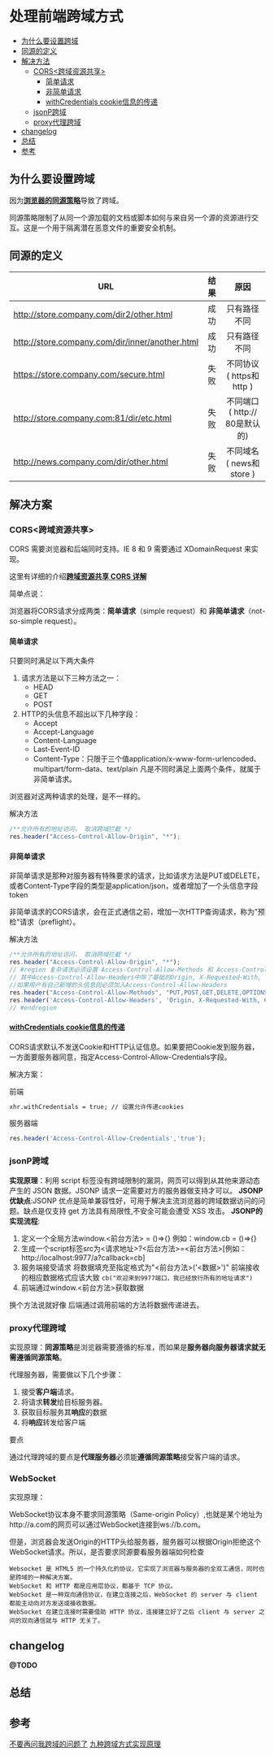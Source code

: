 # 处理前端跨域方式
  - [为什么要设置跨域](#%e4%b8%ba%e4%bb%80%e4%b9%88%e8%a6%81%e8%ae%be%e7%bd%ae%e8%b7%a8%e5%9f%9f)
  - [同源的定义](#%e5%90%8c%e6%ba%90%e7%9a%84%e5%ae%9a%e4%b9%89)
  - [解决方法](#%e8%a7%a3%e5%86%b3%e6%96%b9%e6%b3%95)
    - [CORS<跨域资源共享>](#cors%e8%b7%a8%e5%9f%9f%e8%b5%84%e6%ba%90%e5%85%b1%e4%ba%ab)
      - [简单请求](#%e7%ae%80%e5%8d%95%e8%af%b7%e6%b1%82)
      - [非简单请求](#%e9%9d%9e%e7%ae%80%e5%8d%95%e8%af%b7%e6%b1%82)
      - [withCredentials cookie信息的传递](#withcredentials-cookie%e4%bf%a1%e6%81%af%e7%9a%84%e4%bc%a0%e9%80%92)
    - [jsonP跨域](#jsonp%e8%b7%a8%e5%9f%9f)
    - [proxy代理跨域](#proxy%e4%bb%a3%e7%90%86%e8%b7%a8%e5%9f%9f)
  - [changelog](#changelog)
  - [总结](#%e6%80%bb%e7%bb%93)
  - [参考](#%e5%8f%82%e8%80%83)


## 为什么要设置跨域
因为[**浏览器的同源策略**](https://developer.mozilla.org/zh-CN/docs/Web/Security/Same-origin_policy)导致了跨域。

同源策略限制了从同一个源加载的文档或脚本如何与来自另一个源的资源进行交互。这是一个用于隔离潜在恶意文件的重要安全机制。

## 同源的定义
| URL        | 结果   |  原因  |
| --------   | -----:  | :----:  |
| http://store.company.com/dir2/other.html          | 成功 |  只有路径不同                   |
| http://store.company.com/dir/inner/another.html   | 成功 |  只有路径不同                   |
| https://store.company.com/secure.html             | 失败 |  不同协议 ( https和http )       |
| http://store.company.com:81/dir/etc.html          | 失败 |  不同端口 ( http:// 80是默认的)  |
| http://news.company.com/dir/other.html            | 失败 |  不同域名 ( news和store )       |

## 解决方案

### CORS<跨域资源共享>
CORS 需要浏览器和后端同时支持。IE 8 和 9 需要通过 XDomainRequest 来实现。

这里有详细的介绍[**跨域资源共享 CORS 详解**](http://www.ruanyifeng.com/blog/2016/04/cors.html)

简单点说：

浏览器将CORS请求分成两类：**简单请求**（simple request）和 **非简单请求**（not-so-simple request）。

#### 简单请求
只要同时满足以下两大条件
    
1. 请求方法是以下三种方法之一：
    * HEAD
    * GET
    * POST
2. HTTP的头信息不超出以下几种字段：
    * Accept
    * Accept-Language
    * Content-Language
    * Last-Event-ID
    * Content-Type：只限于三个值application/x-www-form-urlencoded、multipart/form-data、text/plain
凡是不同时满足上面两个条件，就属于非简单请求。

浏览器对这两种请求的处理，是不一样的。

解决方法
```javascript
/**允许所有的地址访问， 取消跨域拦截 */
res.header("Access-Control-Allow-Origin", "*");
```
#### 非简单请求
非简单请求是那种对服务器有特殊要求的请求，比如请求方法是PUT或DELETE，或者Content-Type字段的类型是application/json，或者增加了一个头信息字段token

非简单请求的CORS请求，会在正式通信之前，增加一次HTTP查询请求，称为"预检"请求（preflight）。

解决方法
```javascript
/**允许所有的地址访问， 取消跨域拦截 */
res.header("Access-Control-Allow-Origin", "*");
// #region 复杂请求必须设置 Access-Control-Allow-Methods 和 Access-Control-Allow-Headers
// 其中Access-Control-Allow-Headers中除了基础的Origin, X-Requested-With, Content-Type, Accept
//如果用户有自己新增的头信息则必须加入Access-Control-Allow-Headers
res.header("Access-Control-Allow-Methods", "PUT,POST,GET,DELETE,OPTIONS");
res.header('Access-Control-Allow-Headers', 'Origin, X-Requested-With, Content-Type, Accept, ' + "token");
// #endregion
```
#### [withCredentials cookie信息的传递](https://developer.mozilla.org/zh-CN/docs/Web/API/XMLHttpRequest/withCredentials)
CORS请求默认不发送Cookie和HTTP认证信息。如果要把Cookie发到服务器，一方面要服务器同意，指定Access-Control-Allow-Credentials字段。

解决方案：

前端
```html
xhr.withCredentials = true; // 设置允许传递cookies
```
服务器端
```javascript
res.header('Access-Control-Allow-Credentials','true');
```
### jsonP跨域
**实现原理**：利用 script 标签没有跨域限制的漏洞，网页可以得到从其他来源动态产生的 JSON 数据。JSONP 请求一定需要对方的服务器做支持才可以。
**JSONP优缺点**:JSONP 优点是简单兼容性好，可用于解决主流浏览器的跨域数据访问的问题。缺点是仅支持 get 方法具有局限性,不安全可能会遭受 XSS 攻击。
**JSONP的实现流程**: 
1. 定义一个全局方法window.<前台方法> = ()=>{} 例如：window.cb = ()=>{}
2. 生成一个script标签src为<请求地址>?<后台方法>=<前台方法>[例如：http://localhost:9977/a?callback=cb]
3. 服务端接受请求 将数据填充至指定格式为"<前台方法>('<数据>')"  前端接收的相应数据格式应该大致 `cb("欢迎来到9977端口，我已经放行所有的地址请求")`
4. 前端通过window.<前台方法>获取数据

换个方法说就好像 后端通过调用前端的方法将数据传递进去。

### proxy代理跨域
实现原理：**同源策略**是浏览器需要遵循的标准，而如果是**服务器向服务器请求就无需遵循同源策略**。

代理服务器，需要做以下几个步骤：
1. 接受**客户端**请求。
2. 将请求**转发**给目标服务器。
3. 获取目标服务其**响应**的数据
4. 将**响应**转发给客户端

要点

通过代理跨域的要点是**代理服务器**必须能**遵循同源策略**接受客户端的请求。

### WebSocket
实现原理：

WebSocket协议本身不要求同源策略（Same-origin Policy）,也就是某个地址为http://a.com的网页可以通过WebSocket连接到ws://b.com。

但是，浏览器会发送Origin的HTTP头给服务器，服务器可以根据Origin拒绝这个WebSocket请求。所以，是否要求同源要看服务器端如何检查


    Websocket 是 HTML5 的一个持久化的协议，它实现了浏览器与服务器的全双工通信，同时也是跨域的一种解决方案。
    WebSocket 和 HTTP 都是应用层协议，都基于 TCP 协议。
    WebSocket 是一种双向通信协议，在建立连接之后，WebSocket 的 server 与 client 都能主动向对方发送或接收数据。
    WebSocket 在建立连接时需要借助 HTTP 协议，连接建立好了之后 client 与 server 之间的双向通信就与 HTTP 无关了。

## changelog
**@TODO**

## 总结

## 参考
[不要再问我跨域的问题了](https://segmentfault.com/a/1190000015597029#articleHeader4)
[九种跨域方式实现原理](https://www.cnblogs.com/kinwing/p/11130286.html)